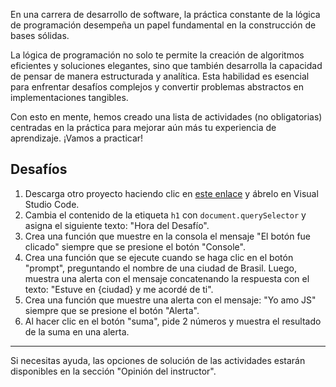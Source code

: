 En una carrera de desarrollo de software, la práctica constante de la lógica de programación desempeña un papel fundamental en la construcción de bases sólidas.

La lógica de programación no solo te permite la creación de algoritmos eficientes y soluciones elegantes, sino que también desarrolla la capacidad de pensar de manera estructurada y analítica. Esta habilidad es esencial para enfrentar desafíos complejos y convertir problemas abstractos en implementaciones tangibles.

Con esto en mente, hemos creado una lista de actividades (no obligatorias) centradas en la práctica para mejorar aún más tu experiencia de aprendizaje. ¡Vamos a practicar!

## Desafíos

1. Descarga otro proyecto haciendo clic en [este enlace](https://github.com/alura-es-cursos/js-curso-2/tree/main) y ábrelo en Visual Studio Code.
2. Cambia el contenido de la etiqueta `h1` con `document.querySelector` y asigna el siguiente texto: "Hora del Desafío".
3. Crea una función que muestre en la consola el mensaje "El botón fue clicado" siempre que se presione el botón "Console".
4. Crea una función que se ejecute cuando se haga clic en el botón "prompt", preguntando el nombre de una ciudad de Brasil. Luego, muestra una alerta con el mensaje concatenando la respuesta con el texto: "Estuve en {ciudad} y me acordé de ti".
5. Crea una función que muestre una alerta con el mensaje: "Yo amo JS" siempre que se presione el botón "Alerta".
6. Al hacer clic en el botón "suma", pide 2 números y muestra el resultado de la suma en una alerta.

---

Si necesitas ayuda, las opciones de solución de las actividades estarán disponibles en la sección "Opinión del instructor".